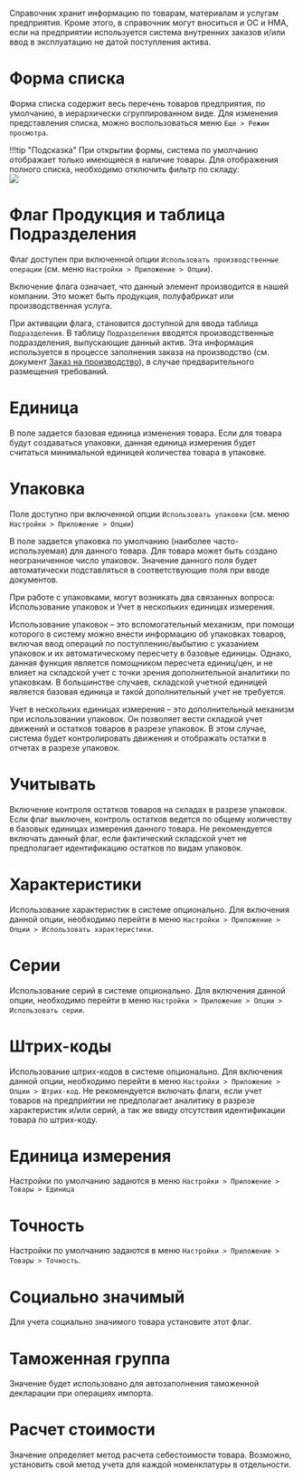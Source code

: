 ﻿Справочник хранит информацию по товарам, материалам и услугам предприятия. Кроме этого, в справочник могут вноситься и ОС и НМА, если на предприятии используется система внутренних заказов и/или ввод в эксплуатацию не датой поступления актива.

# Форма списка

Форма списка содержит весь перечень товаров предприятия, по умолчанию, в иерархически сгруппированном виде. Для изменения представления списка, можно воспользоваться меню `Еще > Режим просмотра`.

!!!tip "Подсказка"
	При открытии формы, система по умолчанию отображает только имеющиеся в наличие товары. Для отображения полного списка, необходимо отключить фильтр по складу:<br/>
	![](../img/2018_02_05_15_18_271.png)

# Флаг Продукция и таблица Подразделения

Флаг доступен при включенной опции `Использовать производственные операции` (см. меню `Настройки > Приложение > Опции`).

Включение флага означает, что данный элемент производится в нашей компании. Это может быть продукция, полуфабрикат или производственная услуга.

При активации флага, становится доступной для ввода таблица `Подразделения`. В таблицу `Подразделения` вводятся производственные подразделения, выпускающие данный актив. Эта информация используется в процессе заполнения заказа на производство (см. документ [Заказ на производство](/d/ProductionOrder)), в случае предварительного размещения требований.

# Единица

В поле задается базовая единица изменения товара. Если для товара будут создаваться упаковки, данная единица измерения будет считаться минимальной единицей количества товара в упаковке.

# Упаковка

Поле доступно при включенной опции `Использовать упаковки` (см. меню `Настройки > Приложение > Опции`)

В поле задается упаковка по умолчанию (наиболее часто-используемая) для данного товара. Для товара может быть создано неограниченное число упаковок. Значение данного поля будет автоматически подставляться в соответствующие поля при вводе документов.

При работе с упаковками, могут возникать два связанных вопроса: Использование упаковок и Учет в нескольких единицах измерения.

Использование упаковок – это вспомогательный механизм, при помощи которого в систему можно внести информацию об упаковках товаров, включая ввод операций по поступлению/выбытию с указанием упаковок и их автоматическому пересчету в базовые единицы. Однако, данная функция является помощником пересчета единиц/цен, и не влияет на складской учет с точки зрения дополнительной аналитики по упаковкам. В большинстве случаев, складской учетной единицей является базовая единица и такой дополнительный учет не требуется.

Учет в нескольких единицах измерения – это дополнительный механизм при использовании упаковок. Он позволяет вести складкой учет движений и остатков товаров в разрезе упаковок. В этом случае, система будет контролировать движения и отображать остатки в отчетах в разрезе упаковок. 

# Учитывать

Включение контроля остатков товаров на складах в разрезе упаковок. Если флаг выключен, контроль остатков ведется по общему количеству в базовых единицах измерения данного товара. Не рекомендуется включать данный флаг, если фактический складской учет не предполагает идентификацию остатков по видам упаковок.

# Характеристики

Использование характеристик в системе опционально. Для включения данной опции, необходимо перейти в меню `Настройки > Приложение > Опции > Использовать характеристики`.

# Серии

Использование серий в системе опционально. Для включения данной опции, необходимо перейти в меню `Настройки > Приложение > Опции > Использовать серии`.

# Штрих-коды

Использование штрих-кодов в системе опционально. Для включения данной опции, необходимо перейти в меню `Настройки > Приложение > Опции > Штрих-код`. Не рекомендуется включать флаги, если учет товаров на предприятии не предполагает аналитику в разрезе характеристик и/или серий, а так же ввиду отсутствия идентификации товара по штрих-коду.

# Единица измерения

Настройки по умолчанию задаются в меню `Настройки > Приложение > Товары > Единица`

# Точность

Настройки по умолчанию задаются в меню `Настройки > Приложение > Товары > Точность`.

# Социально значимый

Для учета социально значимого товара установите этот флаг.

# Таможенная группа

Значение будет использовано для автозаполнения таможенной декларации при операциях импорта.

# Расчет стоимости

Значение определяет метод расчета себестоимости товара. Возможно, установить свой метод учета для каждой номенклатуры в отдельности.